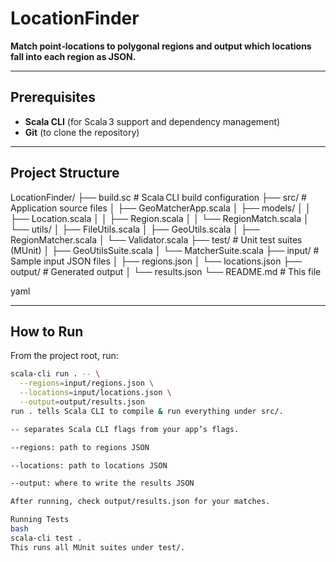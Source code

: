 # LocationFinder

**Match point‑locations to polygonal regions and output which locations fall into each region as JSON.**

---

## Prerequisites

- **Scala CLI** (for Scala 3 support and dependency management)  
- **Git** (to clone the repository)

---

## Project Structure

LocationFinder/
├── build.sc # Scala CLI build configuration
├── src/ # Application source files
│ ├── GeoMatcherApp.scala
│ ├── models/
│ │ ├── Location.scala
│ │ ├── Region.scala
│ │ └── RegionMatch.scala
│ └── utils/
│ ├── FileUtils.scala
│ ├── GeoUtils.scala
│ ├── RegionMatcher.scala
│ └── Validator.scala
├── test/ # Unit test suites (MUnit)
│ ├── GeoUtilsSuite.scala
│ └── MatcherSuite.scala
├── input/ # Sample input JSON files
│ ├── regions.json
│ └── locations.json
├── output/ # Generated output
│ └── results.json
└── README.md # This file

yaml

---

## How to Run

From the project root, run:

```bash
scala-cli run . -- \
  --regions=input/regions.json \
  --locations=input/locations.json \
  --output=output/results.json
run . tells Scala CLI to compile & run everything under src/.

-- separates Scala CLI flags from your app’s flags.

--regions: path to regions JSON

--locations: path to locations JSON

--output: where to write the results JSON

After running, check output/results.json for your matches.

Running Tests
bash
scala-cli test .
This runs all MUnit suites under test/.

